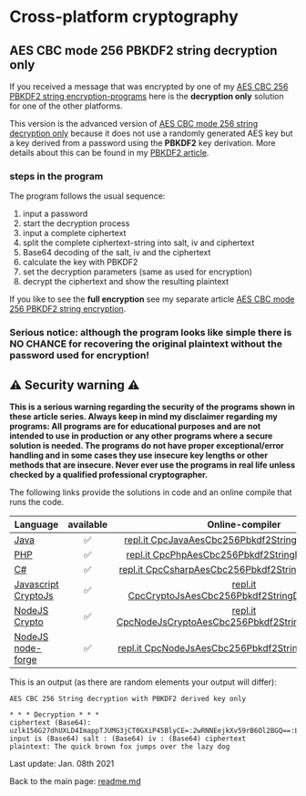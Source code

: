 # Cross-platform cryptography

## AES CBC mode 256 PBKDF2 string decryption only

If you received a message that was encrypted by one of my [AES CBC 256 PBKDF2 string encryption-programs](aes_cbc_256_pbkdf2_string_encryption.md) here is the **decryption only** solution for one of the other platforms.

This version is the advanced version of [AES CBC mode 256 string decryption only](aes_cbc_256_string_decryption_only.md) because it does not use a randomly generated AES key but a key derived from a password using the **PBKDF2** key derivation. More details about this can be found in my [PBKDF2 article](pbkdf2.md).

### steps in the program

The program follows the usual sequence:
1. input a password
2. start the decryption process
3. input a complete ciphertext
4. split the complete ciphertext-string into salt, iv and ciphertext
5. Base64 decoding of the salt, iv and the ciphertext
6. calculate the key with PBKDF2
7. set the decryption parameters (same as used for encryption)
8. decrypt the ciphertext and show the resulting plaintext

If you like to see the **full encryption** see my separate article [AES CBC mode 256 PBKDF2 string encryption](aes_cbc_256_pbkdf2_string_encryption.md).

### **Serious notice: although the program looks like simple there is NO CHANCE for recovering the original plaintext without the password used for encryption!**

## :warning: Security warning :warning:

**This is a serious warning regarding the security of the programs shown in these article series.  Always keep in mind my disclaimer regarding my programs: All programs are for educational purposes and are not intended to use in production or any other programs where a  secure solution is needed. The programs do not have proper exceptional/error handling and in some cases they use insecure key lengths or other methods that are insecure. Never ever use the programs in real life unless checked by a qualified professional cryptographer.**

The following links provide the solutions in code and an online compile that runs the code.

| Language | available | Online-compiler
| ------ | :---: | :----: |
| [Java](../AesCbc256Pbkdf2StringEncryption/AesCbc256Pbkdf2StringDecryptionOnly.java) | :white_check_mark: | [repl.it CpcJavaAesCbc256Pbkdf2StringDecryptionOnly](https://repl.it/@javacrypto/CpcJavaAesCbc256Pbkdf2StringDecryptionOnly#Main.java/)
| [PHP](../AesCbc256Pbkdf2StringEncryption/AesCbc256Pbkdf2StringDecryptionOnly.php) | :white_check_mark: | [repl.it CpcPhpAesCbc256Pbkdf2StringDecryptionOnly](https://repl.it/@javacrypto/CpcPhpAesCbc256Pbkdf2StringDecryptionOnly/)
| [C#](../AesCbc256Pbkdf2StringEncryption/AesCbc256Pbkdf2StringDecryptionOnly.cs) | :white_check_mark: | [repl.it CpcCsharpAesCbc256Pbkdf2StringDecryptionOnly](https://repl.it/@javacrypto/CpcCsharpAesCbc256Pbkdf2StringDecryptionOnly#main.cs/)
| [Javascript CryptoJs](../AesCbc256Pbkdf2StringEncryption/AesCbc256Pbkdf2StringDecryptionOnlyCryptoJs.js) | :white_check_mark: | [repl.it CpcCryptoJsAesCbc256Pbkdf2StringDecryptionOnly](https://repl.it/@javacrypto/CpcCryptoJsAesCbc256Pbkdf2StringDecryptionOnly#index.js/)
| [NodeJS Crypto](../AesCbc256Pbkdf2StringEncryption/AesCbc256Pbkdf2StringDecryptionOnlyNodeJsCrypto.js) | :white_check_mark: | [repl.it CpcNodeJsCryptoAesCbc256Pbkdf2StringDecryptionOnly](https://repl.it/@javacrypto/CpcNodeJsCryptoAesCbc256Pbkdf2StringDecryptionOnly#index.js/)
| [NodeJS node-forge](../AesCbc256Pbkdf2StringEncryption/AesCbc256Pbkdf2StringDecryptionOnlyNodeJs.js) | :white_check_mark: | [repl.it CpcNodeJsAesCbc256Pbkdf2StringDecryptionOnly](https://repl.it/@javacrypto/CpcNodeJsAesCbc256Pbkdf2StringDecryptionOnly#index.js/)

This is an output (as there are random elements your output will differ):

```plaintext
AES CBC 256 String decryption with PBKDF2 derived key only

* * * Decryption * * *
ciphertext (Base64): uzlk156G27dhUXLD4ImappTJUMG3jCT0GXiP45BlyCE=:2wRNNEejkXv59rB6Ol2BGQ==:LccJKke7VstzPjpnS93o7nXpvPKqIykAXxg4CfDbeFZ4B67W6AGIEZkT1v6PIjrT
input is (Base64) salt : (Base64) iv : (Base64) ciphertext
plaintext: The quick brown fox jumps over the lazy dog
```

Last update: Jan. 08th 2021

Back to the main page: [readme.md](../readme.md)